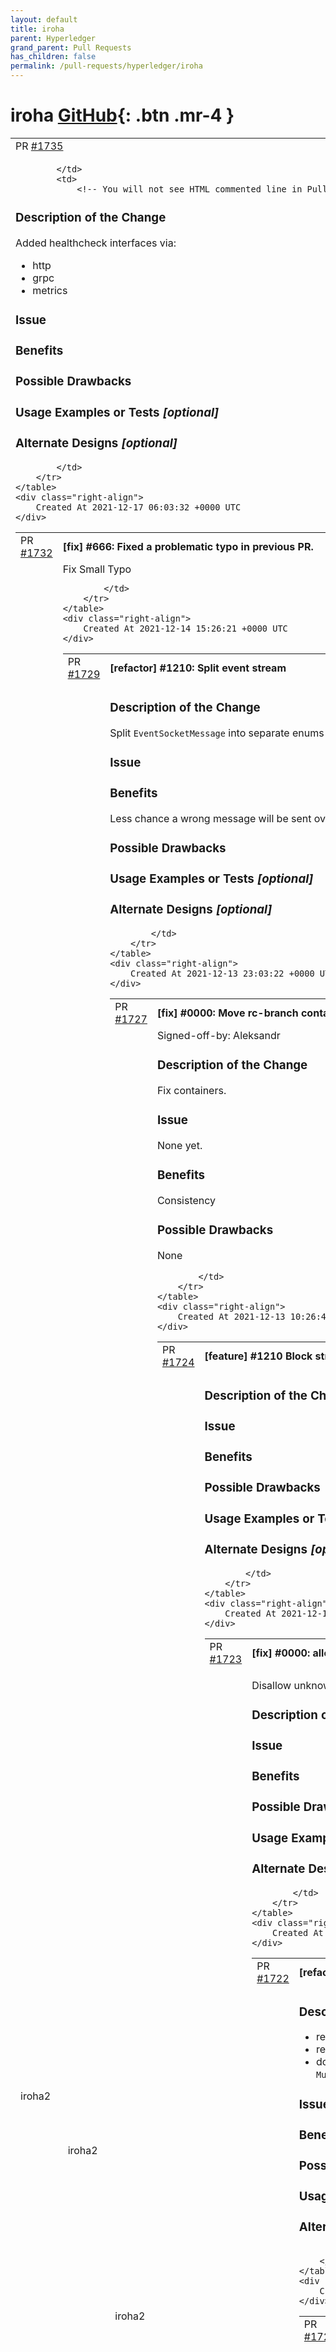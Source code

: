 ```yaml
---
layout: default
title: iroha
parent: Hyperledger
grand_parent: Pull Requests
has_children: false
permalink: /pull-requests/hyperledger/iroha
---
```


# iroha <span class="fs-3 right-align">[GitHub](https://github.com/hyperledger/iroha){: .btn .mr-4 }</span>


<div>
    <table>
        <tr>
            <td>
                PR <a href="https://github.com/hyperledger/iroha/pull/1735" class=".btn">#1735</a>
            </td>
            <td>
                <b>
                    Feature/healthcheck
                </b>
            </td>
        </tr>
        <tr>
            <td>
                
            </td>
            <td>
                <!-- You will not see HTML commented line in Pull Request body -->
<!-- Optional sections may be omitted. Just remove them or write None -->

<!-- ### Requirements -->
<!-- * Filling out the template is required. Any pull request that does not include enough information to be reviewed in a timely manner may be closed at the maintainers' discretion. -->
<!-- * All new code must have code coverage above 70% (https://docs.codecov.io/docs/about-code-coverage). -->
<!-- * CircleCI builds must be passed. -->
<!-- * Critical and blocker issues reported by Sorabot must be fixed. -->
<!-- * Branch must be rebased onto base branch (https://soramitsu.atlassian.net/wiki/spaces/IS/pages/11173889/Rebase+and+merge+guide). -->


### Description of the Change
Added healthcheck interfaces via:
- http
- grpc
- metrics

<!-- We must be able to understand the design of your change from this description. If we can't get a good idea of what the code will be doing from the description here, the pull request may be closed at the maintainers' discretion. -->
<!-- Keep in mind that the maintainer reviewing this PR may not be familiar with or have worked with the code here recently, so please walk us through the concepts. -->

### Issue

<!-- Put in the note about what issue is resolved by this PR, especially if it is a GitHub issue. It should be in the form of "Resolves #N" ("Closes", "Fixes" also work), where N is the number of the issue.
More information about this is available in GitHub documentation: https://docs.github.com/en/github/managing-your-work-on-github/linking-a-pull-request-to-an-issue#linking-a-pull-request-to-an-issue-using-a-keyword -->

<!-- If it is not a GitHub issue but a JIRA issue, just put the link here -->

### Benefits

<!-- What benefits will be realized by the code change? -->

### Possible Drawbacks

<!-- What are the possible side-effects or negative impacts of the code change? -->
<!-- If no drawbacks, explicitly mention this (write None) -->

### Usage Examples or Tests *[optional]*

<!-- Point reviewers to the test, code example or documentation which shows usage example of this feature -->

### Alternate Designs *[optional]*

<!-- Explain what other alternates were considered and why the proposed version was selected -->

<!--
NOTE: User may want skip pull request and push workflows with [skip ci]
https://github.blog/changelog/2021-02-08-github-actions-skip-pull-request-and-push-workflows-with-skip-ci/
Phrases: [skip ci], [ci skip], [no ci], [skip actions], or [actions skip]
-->

            </td>
        </tr>
    </table>
    <div class="right-align">
        Created At 2021-12-17 06:03:32 +0000 UTC
    </div>
</div>

<div>
    <table>
        <tr>
            <td>
                PR <a href="https://github.com/hyperledger/iroha/pull/1732" class=".btn">#1732</a>
            </td>
            <td>
                <b>
                    [fix] #666: Fixed a problematic typo in previous PR.
                </b>
            </td>
        </tr>
        <tr>
            <td>
                <span class="chip">iroha2</span>
            </td>
            <td>
                Fix Small Typo

            </td>
        </tr>
    </table>
    <div class="right-align">
        Created At 2021-12-14 15:26:21 +0000 UTC
    </div>
</div>

<div>
    <table>
        <tr>
            <td>
                PR <a href="https://github.com/hyperledger/iroha/pull/1729" class=".btn">#1729</a>
            </td>
            <td>
                <b>
                    [refactor] #1210: Split event stream
                </b>
            </td>
        </tr>
        <tr>
            <td>
                <span class="chip">iroha2</span>
            </td>
            <td>
                <!-- You will not see HTML commented line in Pull Request body -->
<!-- Optional sections may be omitted. Just remove them or write None -->

<!-- ### Requirements -->
<!-- * Filling out the template is required. Any pull request that does not include enough information to be reviewed in a timely manner may be closed at the maintainers' discretion. -->
<!-- * All new code must have code coverage above 70% (https://docs.codecov.io/docs/about-code-coverage). -->
<!-- * CircleCI builds must be passed. -->
<!-- * Critical and blocker issues reported by Sorabot must be fixed. -->
<!-- * Branch must be rebased onto base branch (https://soramitsu.atlassian.net/wiki/spaces/IS/pages/11173889/Rebase+and+merge+guide). -->


### Description of the Change

<!-- We must be able to understand the design of your change from this description. If we can't get a good idea of what the code will be doing from the description here, the pull request may be closed at the maintainers' discretion. -->
<!-- Keep in mind that the maintainer reviewing this PR may not be familiar with or have worked with the code here recently, so please walk us through the concepts. -->

Split `EventSocketMessage` into separate enums for transmitting / receiving

### Issue

<!-- Put in the note about what issue is resolved by this PR, especially if it is a GitHub issue. It should be in the form of "Resolves #N" ("Closes", "Fixes" also work), where N is the number of the issue.
More information about this is available in GitHub documentation: https://docs.github.com/en/github/managing-your-work-on-github/linking-a-pull-request-to-an-issue#linking-a-pull-request-to-an-issue-using-a-keyword -->

<!-- If it is not a GitHub issue but a JIRA issue, just put the link here -->

### Benefits

Less chance a wrong message will be sent over the socket

### Possible Drawbacks

<!-- What are the possible side-effects or negative impacts of the code change? -->
<!-- If no drawbacks, explicitly mention this (write None) -->

### Usage Examples or Tests *[optional]*

<!-- Point reviewers to the test, code example or documentation which shows usage example of this feature -->

### Alternate Designs *[optional]*

<!-- Explain what other alternates were considered and why the proposed version was selected -->

<!--
NOTE: User may want skip pull request and push workflows with [skip ci]
https://github.blog/changelog/2021-02-08-github-actions-skip-pull-request-and-push-workflows-with-skip-ci/
Phrases: [skip ci], [ci skip], [no ci], [skip actions], or [actions skip]
-->

            </td>
        </tr>
    </table>
    <div class="right-align">
        Created At 2021-12-13 23:03:22 +0000 UTC
    </div>
</div>

<div>
    <table>
        <tr>
            <td>
                PR <a href="https://github.com/hyperledger/iroha/pull/1727" class=".btn">#1727</a>
            </td>
            <td>
                <b>
                    [fix] #0000: Move rc-branch containers to rc-branch docker-compose.
                </b>
            </td>
        </tr>
        <tr>
            <td>
                <span class="chip">iroha2</span>
            </td>
            <td>
                Signed-off-by: Aleksandr <a-p-petrosyan@yandex.ru>


### Description of the Change
Fix containers.

### Issue

None yet. 

<!-- If it is not a GitHub issue but a JIRA issue, just put the link here -->

### Benefits

Consistency

### Possible Drawbacks

None

            </td>
        </tr>
    </table>
    <div class="right-align">
        Created At 2021-12-13 10:26:40 +0000 UTC
    </div>
</div>

<div>
    <table>
        <tr>
            <td>
                PR <a href="https://github.com/hyperledger/iroha/pull/1724" class=".btn">#1724</a>
            </td>
            <td>
                <b>
                    [feature] #1210 Block streaming - server side
                </b>
            </td>
        </tr>
        <tr>
            <td>
                <span class="chip">iroha2</span>
            </td>
            <td>
                <!-- You will not see HTML commented line in Pull Request body -->
<!-- Optional sections may be omitted. Just remove them or write None -->

<!-- ### Requirements -->
<!-- * Filling out the template is required. Any pull request that does not include enough information to be reviewed in a timely manner may be closed at the maintainers' discretion. -->
<!-- * All new code must have code coverage above 70% (https://docs.codecov.io/docs/about-code-coverage). -->
<!-- * CircleCI builds must be passed. -->
<!-- * Critical and blocker issues reported by Sorabot must be fixed. -->
<!-- * Branch must be rebased onto base branch (https://soramitsu.atlassian.net/wiki/spaces/IS/pages/11173889/Rebase+and+merge+guide). -->


### Description of the Change

<!-- We must be able to understand the design of your change from this description. If we can't get a good idea of what the code will be doing from the description here, the pull request may be closed at the maintainers' discretion. -->
<!-- Keep in mind that the maintainer reviewing this PR may not be familiar with or have worked with the code here recently, so please walk us through the concepts. -->

### Issue

<!-- Put in the note about what issue is resolved by this PR, especially if it is a GitHub issue. It should be in the form of "Resolves #N" ("Closes", "Fixes" also work), where N is the number of the issue.
More information about this is available in GitHub documentation: https://docs.github.com/en/github/managing-your-work-on-github/linking-a-pull-request-to-an-issue#linking-a-pull-request-to-an-issue-using-a-keyword -->

<!-- If it is not a GitHub issue but a JIRA issue, just put the link here -->

### Benefits

<!-- What benefits will be realized by the code change? -->

### Possible Drawbacks

<!-- What are the possible side-effects or negative impacts of the code change? -->
<!-- If no drawbacks, explicitly mention this (write None) -->

### Usage Examples or Tests *[optional]*

<!-- Point reviewers to the test, code example or documentation which shows usage example of this feature -->

### Alternate Designs *[optional]*

<!-- Explain what other alternates were considered and why the proposed version was selected -->

<!--
NOTE: User may want skip pull request and push workflows with [skip ci]
https://github.blog/changelog/2021-02-08-github-actions-skip-pull-request-and-push-workflows-with-skip-ci/
Phrases: [skip ci], [ci skip], [no ci], [skip actions], or [actions skip]
-->

            </td>
        </tr>
    </table>
    <div class="right-align">
        Created At 2021-12-12 23:08:47 +0000 UTC
    </div>
</div>

<div>
    <table>
        <tr>
            <td>
                PR <a href="https://github.com/hyperledger/iroha/pull/1723" class=".btn">#1723</a>
            </td>
            <td>
                <b>
                    [fix] #0000: allow only known fields in version attribute
                </b>
            </td>
        </tr>
        <tr>
            <td>
                <span class="chip">iroha2</span>
            </td>
            <td>
                <!-- You will not see HTML commented line in Pull Request body -->
<!-- Optional sections may be omitted. Just remove them or write None -->

<!-- ### Requirements -->
<!-- * Filling out the template is required. Any pull request that does not include enough information to be reviewed in a timely manner may be closed at the maintainers' discretion. -->
<!-- * All new code must have code coverage above 70% (https://docs.codecov.io/docs/about-code-coverage). -->
<!-- * CircleCI builds must be passed. -->
<!-- * Critical and blocker issues reported by Sorabot must be fixed. -->
<!-- * Branch must be rebased onto base branch (https://soramitsu.atlassian.net/wiki/spaces/IS/pages/11173889/Rebase+and+merge+guide). -->

Disallow unknown fields in `version` attribute

### Description of the Change

<!-- We must be able to understand the design of your change from this description. If we can't get a good idea of what the code will be doing from the description here, the pull request may be closed at the maintainers' discretion. -->
<!-- Keep in mind that the maintainer reviewing this PR may not be familiar with or have worked with the code here recently, so please walk us through the concepts. -->

### Issue

<!-- Put in the note about what issue is resolved by this PR, especially if it is a GitHub issue. It should be in the form of "Resolves #N" ("Closes", "Fixes" also work), where N is the number of the issue.
More information about this is available in GitHub documentation: https://docs.github.com/en/github/managing-your-work-on-github/linking-a-pull-request-to-an-issue#linking-a-pull-request-to-an-issue-using-a-keyword -->

<!-- If it is not a GitHub issue but a JIRA issue, just put the link here -->

### Benefits

<!-- What benefits will be realized by the code change? -->

### Possible Drawbacks

<!-- What are the possible side-effects or negative impacts of the code change? -->
<!-- If no drawbacks, explicitly mention this (write None) -->

### Usage Examples or Tests *[optional]*

<!-- Point reviewers to the test, code example or documentation which shows usage example of this feature -->

### Alternate Designs *[optional]*

<!-- Explain what other alternates were considered and why the proposed version was selected -->

<!--
NOTE: User may want skip pull request and push workflows with [skip ci]
https://github.blog/changelog/2021-02-08-github-actions-skip-pull-request-and-push-workflows-with-skip-ci/
Phrases: [skip ci], [ci skip], [no ci], [skip actions], or [actions skip]
-->

            </td>
        </tr>
    </table>
    <div class="right-align">
        Created At 2021-12-12 22:59:56 +0000 UTC
    </div>
</div>

<div>
    <table>
        <tr>
            <td>
                PR <a href="https://github.com/hyperledger/iroha/pull/1722" class=".btn">#1722</a>
            </td>
            <td>
                <b>
                    [refactor]: iroha_crypto dependencies
                </b>
            </td>
        </tr>
        <tr>
            <td>
                <span class="chip">iroha2</span>
            </td>
            <td>
                <!-- You will not see HTML commented line in Pull Request body -->
<!-- Optional sections may be omitted. Just remove them or write None -->

<!-- ### Requirements -->
<!-- * Filling out the template is required. Any pull request that does not include enough information to be reviewed in a timely manner may be closed at the maintainers' discretion. -->
<!-- * All new code must have code coverage above 70% (https://docs.codecov.io/docs/about-code-coverage). -->
<!-- * CircleCI builds must be passed. -->
<!-- * Critical and blocker issues reported by Sorabot must be fixed. -->
<!-- * Branch must be rebased onto base branch (https://soramitsu.atlassian.net/wiki/spaces/IS/pages/11173889/Rebase+and+merge+guide). -->


### Description of the Change

<!-- We must be able to understand the design of your change from this description. If we can't get a good idea of what the code will be doing from the description here, the pull request may be closed at the maintainers' discretion. -->
<!-- Keep in mind that the maintainer reviewing this PR may not be familiar with or have worked with the code here recently, so please walk us through the concepts. -->

* remove `serde_json` as dependency of `iroha_crypto`
* remove `openssl-sys` as direct dependency of `iroha_crypto`
* don't implement `TryFrom` for references to `PublicKey` and `Multihash`, use owned types

### Issue

<!-- Put in the note about what issue is resolved by this PR, especially if it is a GitHub issue. It should be in the form of "Resolves #N" ("Closes", "Fixes" also work), where N is the number of the issue.
More information about this is available in GitHub documentation: https://docs.github.com/en/github/managing-your-work-on-github/linking-a-pull-request-to-an-issue#linking-a-pull-request-to-an-issue-using-a-keyword -->

<!-- If it is not a GitHub issue but a JIRA issue, just put the link here -->

### Benefits

<!-- What benefits will be realized by the code change? -->

### Possible Drawbacks

<!-- What are the possible side-effects or negative impacts of the code change? -->
<!-- If no drawbacks, explicitly mention this (write None) -->

### Usage Examples or Tests *[optional]*

<!-- Point reviewers to the test, code example or documentation which shows usage example of this feature -->

### Alternate Designs *[optional]*

<!-- Explain what other alternates were considered and why the proposed version was selected -->

<!--
NOTE: User may want skip pull request and push workflows with [skip ci]
https://github.blog/changelog/2021-02-08-github-actions-skip-pull-request-and-push-workflows-with-skip-ci/
Phrases: [skip ci], [ci skip], [no ci], [skip actions], or [actions skip]
-->

            </td>
        </tr>
    </table>
    <div class="right-align">
        Created At 2021-12-12 22:33:22 +0000 UTC
    </div>
</div>

<div>
    <table>
        <tr>
            <td>
                PR <a href="https://github.com/hyperledger/iroha/pull/1721" class=".btn">#1721</a>
            </td>
            <td>
                <b>
                    [refactor] #1725: Remove global state in Torii
                </b>
            </td>
        </tr>
        <tr>
            <td>
                <span class="chip">iroha2</span>
            </td>
            <td>
                <!-- You will not see HTML commented line in Pull Request body -->
<!-- Optional sections may be omitted. Just remove them or write None -->

<!-- ### Requirements -->
<!-- * Filling out the template is required. Any pull request that does not include enough information to be reviewed in a timely manner may be closed at the maintainers' discretion. -->
<!-- * All new code must have code coverage above 70% (https://docs.codecov.io/docs/about-code-coverage). -->
<!-- * CircleCI builds must be passed. -->
<!-- * Critical and blocker issues reported by Sorabot must be fixed. -->
<!-- * Branch must be rebased onto base branch (https://soramitsu.atlassian.net/wiki/spaces/IS/pages/11173889/Rebase+and+merge+guide). -->


### Description of the Change

<!-- We must be able to understand the design of your change from this description. If we can't get a good idea of what the code will be doing from the description here, the pull request may be closed at the maintainers' discretion. -->
<!-- Keep in mind that the maintainer reviewing this PR may not be familiar with or have worked with the code here recently, so please walk us through the concepts. -->

Have `warp` filters in `Torii` only receive part of the state they require, not everything

### Issue

<!-- Put in the note about what issue is resolved by this PR, especially if it is a GitHub issue. It should be in the form of "Resolves #N" ("Closes", "Fixes" also work), where N is the number of the issue.
More information about this is available in GitHub documentation: https://docs.github.com/en/github/managing-your-work-on-github/linking-a-pull-request-to-an-issue#linking-a-pull-request-to-an-issue-using-a-keyword -->

<!-- If it is not a GitHub issue but a JIRA issue, just put the link here -->
Closes  #1725
### Benefits

<!-- What benefits will be realized by the code change? -->

### Possible Drawbacks

<!-- What are the possible side-effects or negative impacts of the code change? -->
<!-- If no drawbacks, explicitly mention this (write None) -->

### Usage Examples or Tests *[optional]*

<!-- Point reviewers to the test, code example or documentation which shows usage example of this feature -->

### Alternate Designs *[optional]*

<!-- Explain what other alternates were considered and why the proposed version was selected -->

<!--
NOTE: User may want skip pull request and push workflows with [skip ci]
https://github.blog/changelog/2021-02-08-github-actions-skip-pull-request-and-push-workflows-with-skip-ci/
Phrases: [skip ci], [ci skip], [no ci], [skip actions], or [actions skip]
-->

            </td>
        </tr>
    </table>
    <div class="right-align">
        Created At 2021-12-12 22:24:26 +0000 UTC
    </div>
</div>

<div>
    <table>
        <tr>
            <td>
                PR <a href="https://github.com/hyperledger/iroha/pull/1720" class=".btn">#1720</a>
            </td>
            <td>
                <b>
                    [feature] #1331: Implement more `Prometheus` metrics
                </b>
            </td>
        </tr>
        <tr>
            <td>
                <span class="chip">Enhancement</span><span class="chip">iroha2</span><span class="chip">metrics</span>
            </td>
            <td>
                
### Description of the Change

- Refactored metric storage. 
- Added more metrics. 
- Added instrumentation for easily tracking `query` and `isi` execution and timing, via `iroha_telemetry_derive` procedural macro crate. 
- Full metrics are hidden behind the `expensive-telemetry` feature flag for core. Without this flag the `metrics` macro checks, if it's properly applied, but doesn't record the metrics. 


### Issue

Resolves #1331 


### Benefits

More metrics

### Possible Drawbacks
Tracking `expensive-telemetry` metrics slows down all instrumented `isi` and `query` implementations. 

### Usage Examples or Tests *[optional]*

```rust
#[metrics(
   "a", 
   "bunch_of_metrics",
   "ordered_freely", 
   "only_the_timed", 
  +"have_a_plus", 
  +"which_looks_like_a_t"
)]
```

### Alternate Designs *[optional]*

Instrumentation can be added by changing the trait topology for Queries and ISI. 

            </td>
        </tr>
    </table>
    <div class="right-align">
        Created At 2021-12-12 11:14:01 +0000 UTC
    </div>
</div>

